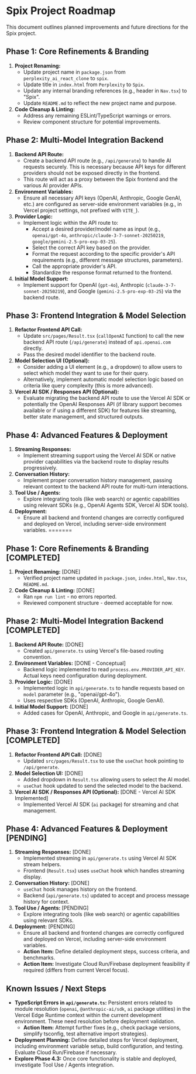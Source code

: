# Spix Project Roadmap

This document outlines planned improvements and future directions for the Spix project.

## Phase 1: Core Refinements & Branding

1.  **Project Renaming:**
    *   Update project name in `package.json` from `perplexity_ai_react_clone` to `spix`.
    *   Update title in `index.html` from `Perplexity` to `Spix`.
    *   Update any internal branding references (e.g., header in `Nav.tsx`) to "Spix".
    *   Update `README.md` to reflect the new project name and purpose.
2.  **Code Cleanup & Linting:**
    *   Address any remaining ESLint/TypeScript warnings or errors.
    *   Review component structure for potential improvements.

## Phase 2: Multi-Model Integration Backend

1.  **Backend API Route:**
    *   Create a backend API route (e.g., `/api/generate`) to handle AI requests securely. This is necessary because API keys for different providers should not be exposed directly in the frontend.
    *   This route will act as a proxy between the Spix frontend and the various AI provider APIs.
2.  **Environment Variables:**
    *   Ensure all necessary API keys (OpenAI, Anthropic, Google GenAI, etc.) are configured as server-side environment variables (e.g., in Vercel project settings, not prefixed with `VITE_`).
3.  **Provider Logic:**
    *   Implement logic within the API route to:
        *   Accept a desired provider/model name as input (e.g., `openai/gpt-4o`, `anthropic/claude-3-7-sonnet-20250219`, `google/gemini-2.5-pro-exp-03-25`).
        *   Select the correct API key based on the provider.
        *   Format the request according to the specific provider's API requirements (e.g., different message structures, parameters).
        *   Call the appropriate provider's API.
        *   Standardize the response format returned to the frontend.
4.  **Initial Model Support:**
    *   Implement support for OpenAI (`gpt-4o`), Anthropic (`claude-3-7-sonnet-20250219`), and Google (`gemini-2.5-pro-exp-03-25`) via the backend route.

## Phase 3: Frontend Integration & Model Selection

1.  **Refactor Frontend API Call:**
    *   Update `src/pages/Result.tsx` (`callOpenAI` function) to call the new backend API route (`/api/generate`) instead of `api.openai.com` directly.
    *   Pass the desired model identifier to the backend route.
2.  **Model Selection UI (Optional):**
    *   Consider adding a UI element (e.g., a dropdown) to allow users to select which model they want to use for their query.
    *   Alternatively, implement automatic model selection logic based on criteria like query complexity (this is more advanced).
3.  **Vercel AI SDK / Responses API (Optional):**
    *   Evaluate migrating the backend API route to use the Vercel AI SDK or potentially the OpenAI Responses API (if library support becomes available or if using a different SDK) for features like streaming, better state management, and structured outputs.

## Phase 4: Advanced Features & Deployment

1.  **Streaming Responses:**
    *   Implement streaming support using the Vercel AI SDK or native provider capabilities via the backend route to display results progressively.
2.  **Conversation History:**
    *   Implement proper conversation history management, passing relevant context to the backend API route for multi-turn interactions.
3.  **Tool Use / Agents:**
    *   Explore integrating tools (like web search) or agentic capabilities using relevant SDKs (e.g., OpenAI Agents SDK, Vercel AI SDK tools).
4.  **Deployment:**
    *   Ensure all backend and frontend changes are correctly configured and deployed on Vercel, including server-side environment variables.
=======
## Phase 1: Core Refinements & Branding [COMPLETED]

1.  **Project Renaming:** [DONE]
    *   Verified project name updated in `package.json`, `index.html`, `Nav.tsx`, `README.md`.
2.  **Code Cleanup & Linting:** [DONE]
    *   Ran `npm run lint` - no errors reported.
    *   Reviewed component structure - deemed acceptable for now.

## Phase 2: Multi-Model Integration Backend [COMPLETED]

1.  **Backend API Route:** [DONE]
    *   Created `api/generate.ts` using Vercel's file-based routing convention.
2.  **Environment Variables:** [DONE - Conceptual]
    *   Backend logic implemented to read `process.env.PROVIDER_API_KEY`. Actual keys need configuration during deployment.
3.  **Provider Logic:** [DONE]
    *   Implemented logic in `api/generate.ts` to handle requests based on `model` parameter (e.g., "openai/gpt-4o").
    *   Uses respective SDKs (OpenAI, Anthropic, Google GenAI).
4.  **Initial Model Support:** [DONE]
    *   Added cases for OpenAI, Anthropic, and Google in `api/generate.ts`.

## Phase 3: Frontend Integration & Model Selection [COMPLETED]

1.  **Refactor Frontend API Call:** [DONE]
    *   Updated `src/pages/Result.tsx` to use the `useChat` hook pointing to `/api/generate`.
2.  **Model Selection UI:** [DONE]
    *   Added dropdown in `Result.tsx` allowing users to select the AI model.
    *   `useChat` hook updated to send the selected model to the backend.
3.  **Vercel AI SDK / Responses API (Optional):** [DONE - Vercel AI SDK Implemented]
    *   Implemented Vercel AI SDK (`ai` package) for streaming and chat management.

## Phase 4: Advanced Features & Deployment [PENDING]

1.  **Streaming Responses:** [DONE]
    *   Implemented streaming in `api/generate.ts` using Vercel AI SDK stream helpers.
    *   Frontend (`Result.tsx`) uses `useChat` hook which handles streaming display.
2.  **Conversation History:** [DONE]
    *   `useChat` hook manages history on the frontend.
    *   Backend (`api/generate.ts`) updated to accept and process message history for context.
3.  **Tool Use / Agents:** [PENDING]
    *   Explore integrating tools (like web search) or agentic capabilities using relevant SDKs.
4.  **Deployment:** [PENDING]
    *   Ensure all backend and frontend changes are correctly configured and deployed on Vercel, including server-side environment variables.
    *   **Action Item:** Define detailed deployment steps, success criteria, and benchmarks.
    *   **Action Item:** Investigate Cloud Run/Firebase deployment feasibility if required (differs from current Vercel focus).

## Known Issues / Next Steps

*   **TypeScript Errors in `api/generate.ts`:** Persistent errors related to module resolution (`openai`, `@anthropic-ai/sdk`, `ai` package utilities) in the Vercel Edge Runtime context within the current development environment. These need resolution before deployment validation.
    *   **Action Item:** Attempt further fixes (e.g., check package versions, simplify tsconfig, test alternative import strategies).
*   **Deployment Planning:** Define detailed steps for Vercel deployment, including environment variable setup, build configuration, and testing. Evaluate Cloud Run/Firebase if necessary.
*   **Explore Phase 4.3:** Once core functionality is stable and deployed, investigate Tool Use / Agents integration.

